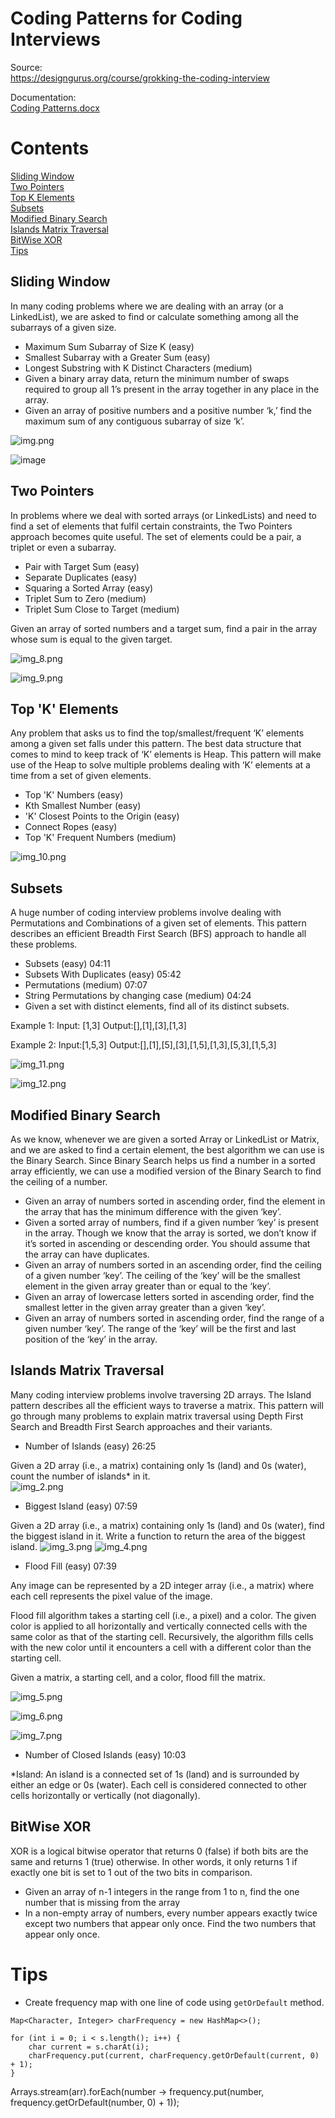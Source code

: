 # Coding Patterns for Coding Interviews

Source:  
https://designgurus.org/course/grokking-the-coding-interview

Documentation:  
[Coding Patterns.docx](https://github.com/barrida/Grokking-Coding-Patterns/files/11850200/Coding.Patterns.docx)

# Contents
[Sliding Window](#sliding-window)  
[Two Pointers](#two-pointers)  
[Top K Elements](#top-k-elements)  
[Subsets](#subsets)  
[Modified Binary Search](#modified-binary-search)  
[Islands Matrix Traversal](#islands-matrix-traversal)  
[BitWise XOR](#bitwise-xor)  
[Tips](#tips)  

## Sliding Window  
In many coding problems where we are dealing with an array (or a LinkedList), we are asked to find or calculate something among all the subarrays of a given size.  
- Maximum Sum Subarray of Size K (easy)
- Smallest Subarray with a Greater Sum (easy)
- Longest Substring with K Distinct Characters (medium)
- Given a binary array data, return the minimum number of swaps required to group all 1’s present in the array together in any place in the array.
- Given an array of positive numbers and a positive number ‘k,’ find the maximum sum of any contiguous subarray of size ‘k’.

![img.png](img.png)

![image](https://github.com/user-attachments/assets/c6eeaa2a-840e-428b-9b23-4acfa3184625)  

## Two Pointers
In problems where we deal with sorted arrays (or LinkedLists) and need to find a set of elements that fulfil certain constraints, the Two Pointers approach becomes quite useful. The set of elements could be a pair, a triplet or even a subarray.

- Pair with Target Sum (easy)
- Separate Duplicates (easy)
- Squaring a Sorted Array (easy)
- Triplet Sum to Zero (medium)
- Triplet Sum Close to Target (medium)

Given an array of sorted numbers and a target sum, find a pair in the array whose sum is equal to the given target.  

![img_8.png](img_8.png)

![img_9.png](img_9.png)

## Top 'K' Elements
Any problem that asks us to find the top/smallest/frequent ‘K’ elements among a given set falls under this pattern. The best data structure that comes to mind to keep track of ‘K’ elements is Heap. This pattern will make use of the Heap to solve multiple problems dealing with ‘K’ elements at a time from a set of given elements.  

- Top 'K' Numbers (easy)
- Kth Smallest Number (easy)
- 'K' Closest Points to the Origin (easy)
- Connect Ropes (easy)
- Top 'K' Frequent Numbers (medium)

![img_10.png](img_10.png)  

## Subsets

A huge number of coding interview problems involve dealing with Permutations and Combinations of a given set of elements. This pattern describes an efficient Breadth First Search (BFS) approach to handle all these problems.  

- Subsets (easy) 04:11
- Subsets With Duplicates (easy) 05:42
- Permutations (medium) 07:07
- String Permutations by changing case (medium) 04:24
- Given a set with distinct elements, find all of its distinct subsets.

Example 1:
Input: [1,3]
Output:[],[1],[3],[1,3]

Example 2:
Input:[1,5,3]
Output:[],[1],[5],[3],[1,5],[1,3],[5,3],[1,5,3]

![img_11.png](img_11.png)

![img_12.png](img_12.png)

## Modified Binary Search
As we know, whenever we are given a sorted Array or LinkedList or Matrix, and we are asked to find a certain element, the best algorithm we can use is the Binary Search. Since Binary Search helps us find a number in a sorted array efficiently, we can use a modified version of the Binary Search to find the ceiling of a number.     

- Given an array of numbers sorted in ascending order, find the element in the array that has the minimum difference with the given ‘key’.
- Given a sorted array of numbers, find if a given number ‘key’ is present in the array. Though we know that the array is sorted, we don’t know if it’s sorted in ascending or descending order. You should assume that the array can have duplicates.
- Given an array of numbers sorted in an ascending order, find the ceiling of a given number ‘key’. The ceiling of the ‘key’ will be the smallest element in the given array greater than or equal to the ‘key’.
- Given an array of lowercase letters sorted in ascending order, find the smallest letter in the given array greater than a given ‘key’.
- Given an array of numbers sorted in ascending order, find the range of a given number ‘key’. The range of the ‘key’ will be the first and last position of the ‘key’ in the array.

## Islands Matrix Traversal

Many coding interview problems involve traversing 2D arrays. The Island pattern describes all the efficient ways to traverse a matrix. This pattern will go through many problems to explain matrix traversal using Depth First Search and Breadth First Search approaches and their variants.
- Number of Islands (easy) 26:25  

Given a 2D array (i.e., a matrix) containing only 1s (land) and 0s (water), count the number of islands* in it.  
![img_2.png](img_2.png)

- Biggest Island (easy) 07:59  

Given a 2D array (i.e., a matrix) containing only 1s (land) and 0s (water), find the biggest island in it. Write a function to return the area of the biggest island.
![img_3.png](img_3.png)
![img_4.png](img_4.png)

- Flood Fill (easy) 07:39  

Any image can be represented by a 2D integer array (i.e., a matrix) where each cell represents the pixel value of the image. 

Flood fill algorithm takes a starting cell (i.e., a pixel) and a color. The given color is applied to all horizontally and vertically connected cells with the same color as that of the starting cell. Recursively, the algorithm fills cells with the new color until it encounters a cell with a different color than the starting cell.

Given a matrix, a starting cell, and a color, flood fill the matrix.

![img_5.png](img_5.png)

![img_6.png](img_6.png)

![img_7.png](img_7.png)

- Number of Closed Islands (easy) 10:03

*Island:  An island is a connected set of 1s (land) and is surrounded by either an edge or 0s (water). Each cell is considered connected to other cells horizontally or vertically (not diagonally).


## BitWise XOR

XOR is a logical bitwise operator that returns 0 (false) if both bits are the same and returns 1 (true) otherwise. In other words, it only returns 1 if exactly one bit is set to 1 out of the two bits in comparison.  

- Given an array of n-1 integers in the range from 1 to n, find the one number that is missing from the array
- In a non-empty array of numbers, every number appears exactly twice except two numbers that appear only once. Find the two numbers that appear only once.

# Tips

- Create frequency map with one line of code using `getOrDefault` method.

```
Map<Character, Integer> charFrequency = new HashMap<>();

for (int i = 0; i < s.length(); i++) { 
    char current = s.charAt(i);
    charFrequency.put(current, charFrequency.getOrDefault(current, 0) + 1);
}
```

Arrays.stream(arr).forEach(number -> frequency.put(number, frequency.getOrDefault(number, 0) + 1));
